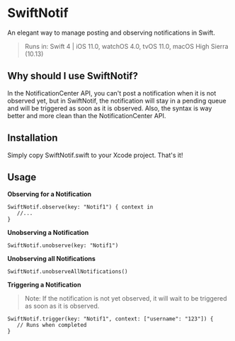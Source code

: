 # SwiftNotif
An elegant way to manage posting and observing notifications in Swift.

> Runs in: Swift 4 | iOS 11.0, watchOS 4.0, tvOS 11.0, macOS High Sierra (10.13)

## Why should I use SwiftNotif?

In the NotificationCenter API, you can't post a notification when it is not observed yet, but in SwiftNotif, the notification will stay in a pending queue and will be triggered as soon as it is observed. Also, the syntax is way better and more clean than the NotificationCenter API.

## Installation

Simply copy SwiftNotif.swift to your Xcode project. That's it!

## Usage

**Observing for a Notification**

    SwiftNotif.observe(key: "Notif1") { context in
       //...
    }
    
**Unobserving a Notification**

    SwiftNotif.unobserve(key: "Notif1")
    
**Unobserving all Notifications**

    SwiftNotif.unobserveAllNotifications()
    
**Triggering a Notification**

> Note: If the notification is not yet observed, it will wait to be triggered as soon as it is observed.

    SwiftNotif.trigger(key: "Notif1", context: ["username": "123"]) {
       // Runs when completed
    }
    
    
